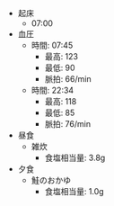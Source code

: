 - 起床
  - 07:00
- 血圧
  - 時間: 07:45
    - 最高: 123
    - 最低: 90
    - 脈拍: 66/min
  - 時間: 22:34
    - 最高: 118
    - 最低: 85
    - 脈拍: 76/min
- 昼食
  - 雑炊
    - 食塩相当量: 3.8g
- 夕食
  - 鮭のおかゆ
    - 食塩相当量: 1.0g
